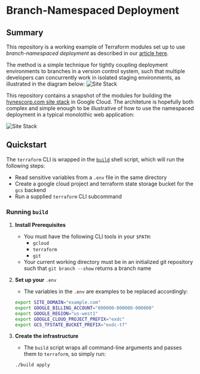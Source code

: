 # Branch-Namespaced Deployment

## Summary

This repository is a working example of Terraform modules set up to use *branch-namespaced deployment* as described in our [article here](https://hynescorp.com/pages/blog/git_namespaced_deployment).

The method is a simple technique for tightly coupling deployment environments to branches in a version control system, such that multiple developers can concurrently work in isolated staging environments, as illustrated in the diagram below:
![Site Stack](https://hynescorp.com/_static/pages/images/gitnamespaced-deployment-v1.drawio.svg)

This repository contains a snapshot of the modules for building the [hynescorp.com site stack](https://hynescorp.com/pages/blog/site_architecture) in Google Cloud.
The architeture is hopefully both complex and simple enough to be illustrative of how to use the namespaced deployment in a typical monolothic web application:

![Site Stack](https://hynescorp.com/_static/pages/images/site.architecture.drawio.svg)

## Quickstart

The `terraform` CLI is wrapped in the [`build`](build) shell script, which will run the following steps:

- Read sensitive variables from a `.env` file in the same directory
- Create a google cloud project and terraform state storage bucket for the `gcs` backend
- Run a supplied `terraform` CLI  subcommand

### Running `build`

1. **Install Prerequisites**

    - You must have the following CLI tools in your `$PATH`:
      - `gcloud`
      - `terraform`
      - `git`
    - Your current working directory must be in an initialized git repository such that `git branch --show` returns a branch name

2. **Set up your** `.env` 

    - The variables in the `.env` are examples to be replaced accordingly:

    ```bash
    export SITE_DOMAIN="example.com"
    export GOOGLE_BILLING_ACCOUNT="000000-000000-000000"
    export GOOGLE_REGION="us-west1"
    export GOOGLE_CLOUD_PROJECT_PREFIX="exdc"
    export GCS_TFSTATE_BUCKET_PREFIX="exdc-tf"
    ```

3. **Create the infrastructure**

    - The `build` script wraps all command-line arguments and passes them to `terraform`, so simply run:

    ```bash
    ./build apply
    ```
